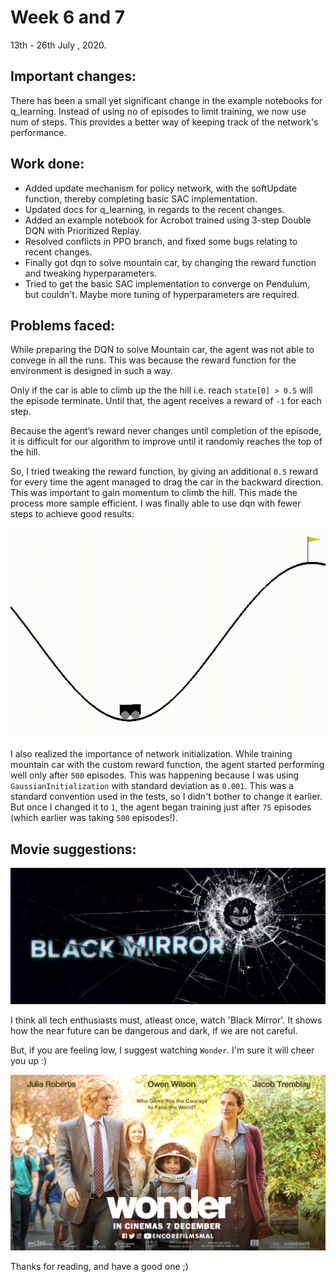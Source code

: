 # Week 6 and 7

  13th - 26th July , 2020.

## Important changes:

There has been a small yet significant change in the example notebooks for q_learning. Instead of using no of episodes to limit training, we now use num of steps. This provides a better way of keeping track of the network's performance.

## Work done:
- Added update mechanism for policy network, with the softUpdate function, thereby completing basic SAC implementation.
- Updated docs for q_learning, in regards to the recent changes.
- Added an example notebook for Acrobot trained using 3-step Double DQN with Prioritized Replay.
- Resolved conflicts in PPO branch, and fixed some bugs relating to recent changes.
- Finally got dqn to solve mountain car, by changing the reward function and tweaking hyperparameters.
- Tried to get the basic SAC implementation to converge on Pendulum, but couldn't. Maybe more tuning of hyperparameters are required.

## Problems faced:

While preparing the DQN to solve Mountain car, the agent was not able to convege in all the runs. This was because the reward function for the environment is designed in such a way. 

Only if the car is able to climb up the the hill i.e. reach `state[0] > 0.5` will the episode terminate. Until that, the agent receives a reward of `-1` for each step.

Because the agent’s reward never changes until completion of the episode, it is difficult for our algorithm to improve until it randomly reaches the top of the hill.

So, I tried tweaking the reward function, by giving an additional `0.5` reward for every time the agent managed to drag the car in the backward direction. This was important to gain momentum to climb the hill.
This made the process more sample efficient. I was finally able to use dqn with fewer steps to achieve good results:

![BM](output.gif)

I also realized the importance of network initialization. While training mountain car with the custom reward function, the agent started performing well only after `500` episodes. This was happening because I was using `GaussianInitialization` with standard deviation as `0.001`. This was a standard convention used in the tests, so I didn't bother to change it earlier. But once I changed it to `1`, the agent began training just after `75` episodes (which earlier was taking `500` episodes!).


## Movie suggestions:

![BM](bm.jpeg)

I think all tech enthusiasts must, atleast once, watch 'Black Mirror'. It shows how the near future can be dangerous and dark, if we are not careful.

But, if you are feeling low, I suggest watching `Wonder`. I'm sure it will cheer you up :)

![wonder](won.jpg)



Thanks for reading, and have a good one ;)